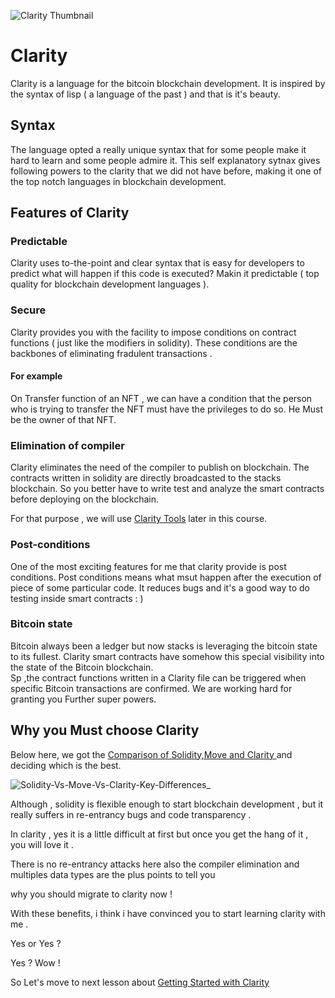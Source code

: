 ![Clarity Thumbnail](https://static.tildacdn.com/tild6665-6337-4361-b438-353466383665/clarity_meta.png)

# Clarity
Clarity is a language for the bitcoin blockchain development.
It is inspired by the syntax of lisp ( a language of the past ) and that is it's beauty.

## Syntax
The language opted a really unique syntax that for some people make it hard to learn and some people admire it.
This self explanatory sytnax gives following powers to the clarity that we did not have before, making it 
one of the top notch languages in blockchain development.

## Features of Clarity

### Predictable
Clarity uses to-the-point and clear syntax that is easy for developers to predict what will happen if this code is executed?
Makin it predictable ( top quality for blockchain development languages ).

### Secure
Clarity provides you with the facility to impose conditions on contract functions ( just like the modifiers in solidity).
These conditions are the backbones of eliminating fradulent transactions .

#### For example
On Transfer function of an NFT , we can have a condition that the person who is trying to transfer the NFT must have the privileges to do so.
He Must be the owner of that NFT.

### Elimination of compiler
Clarity eliminates the need of the compiler to publish on blockchain.
The contracts written in solidity are directly broadcasted to the stacks blockchain.
So you better have to write test and analyze the smart contracts before deploying on the blockchain.

For that purpose , we will use [Clarity Tools](https://clarity.tools/) later in this course.


### Post-conditions
One of the most exciting features for me that clarity provide is post conditions.
Post conditions means what msut happen after the execution of piece of some particular code.
It reduces bugs and it's a good way to do testing inside smart contracts  : )

### Bitcoin state
Bitcoin always been a ledger but now stacks is leveraging the bitcoin state to its fullest.
Clarity smart contracts have somehow this special visibility into the state of the Bitcoin blockchain.<br/>
Sp ,the contract functions written in a Clarity file can be triggered when specific Bitcoin transactions are confirmed.
We are working hard for granting you Further super powers.

## Why you Must choose Clarity
Below here, we got the [Comparison of Solidity,Move and Clarity ](https://101blockchains.com/solidity-vs-move-vs-clarity/)and deciding which is the best.

![Solidity-Vs-Move-Vs-Clarity-Key-Differences_](https://user-images.githubusercontent.com/71306738/207467487-c0a21515-5344-460d-835e-5f9da718ba7a.jpg)


Although , solidity is flexible enough to start blockchain development , but it really suffers in re-entrancy bugs and code transparency .

In clarity , yes it is a little difficult at first but once you get the hang of it , you will love it . 

There is no re-entrancy attacks here also the compiler elimination and multiples data types are the plus points to tell you 

why you should migrate to clarity now !


With these benefits, i think i have convinced you to start learning clarity with me .

Yes or Yes ?

Yes ? Wow !

So Let's move to next lesson about [Getting Started with Clarity](./Getting-Started-With-Clarity.md)

